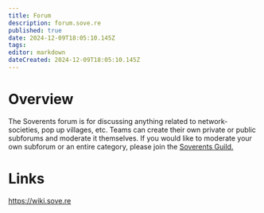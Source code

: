 ```yaml
---
title: Forum
description: forum.sove.re
published: true
date: 2024-12-09T18:05:10.145Z
tags: 
editor: markdown
dateCreated: 2024-12-09T18:05:10.145Z
---
```


# Overview
The Soverents forum is for discussing anything related to network-societies, pop up villages, etc. Teams can create their own private or public subforums and moderate it themselves. If you would like to moderate your own subforum or an entire category, please join the [Soverents Guild.](https://guild.xyz/soverents)

# Links
https://wiki.sove.re